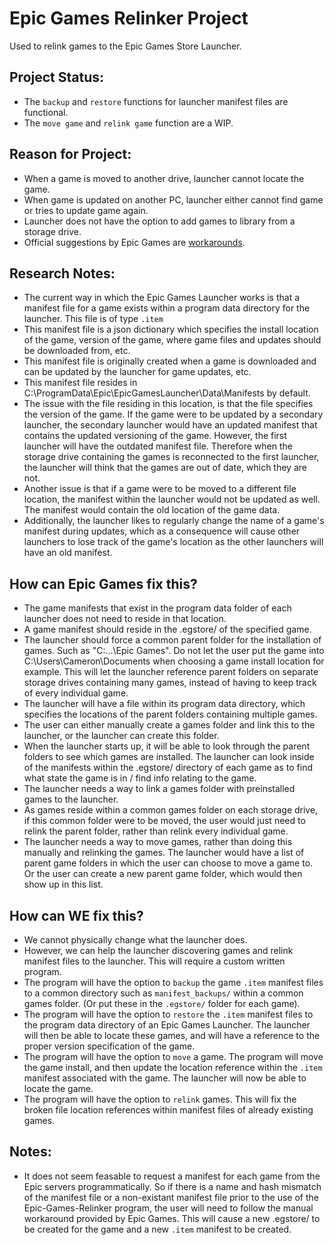 # Epic Games Relinker Project
Used to relink games to the Epic Games Store Launcher.

## Project Status:
- The `backup` and `restore` functions for launcher manifest files are functional.
- The `move game` and `relink game` function are a WIP.

## Reason for Project:
- When a game is moved to another drive, launcher cannot locate the game.
- When game is updated on another PC, launcher either cannot find game or tries to update game again.
- Launcher does not have the option to add games to library from a storage drive.
- Official suggestions by Epic Games are [workarounds](https://www.epicgames.com/help/en-US/c-Category_EpicGamesStore/c-EpicGamesStore_LauncherSupport/can-the-epic-games-launcher-detect-previously-installed-games-a000084800). 

## Research Notes:
- The current way in which the Epic Games Launcher works is that a manifest file for a game
exists within a program data directory for the launcher. This file is of type `.item`
- This manifest file is a json dictionary which specifies the install location of the game,
version of the game, where game files and updates
should be downloaded from, etc.
- This manifest file is originally created when a game is downloaded and can be updated by the launcher
for game updates, etc. 
- This manifest file resides in C:\ProgramData\Epic\EpicGamesLauncher\Data\Manifests by default.
- The issue with the file residing in this location, is that the file specifies the version of the game.
If the game were to be updated by a secondary launcher, the secondary launcher would have an updated manifest that
contains the updated versioning of the game. However, the first launcher will have the outdated manifest file.
Therefore when the storage drive containing the games is reconnected to the first launcher, the launcher will
think that the games are out of date, which they are not.
- Another issue is that if a game were to be moved to a different file location, the manifest within the launcher
would not be updated as well. The manifest would contain the old location of the game data.
- Additionally, the launcher likes to regularly change the name of a game's manifest during updates, which as a consequence
will cause other launchers to lose track of the game's location as the other launchers will have an old manifest.

## How can Epic Games fix this?
- The game manifests that exist in the program data folder of each launcher does not need to reside in that location.
- A game manifest should reside in the .egstore/ of the specified game.
- The launcher should force a common parent folder for the installation of games. Such as "C:\...\Epic Games\".
Do not let the user put the game into C:\Users\Cameron\Documents when choosing a game install location for example.
This will let the launcher reference parent folders on separate storage drives containing many games, instead of having
to keep track of every individual game.
- The launcher will have a file within its program data directory, which specifies the locations of the parent folders containing multiple games.
- The user can either manually create a games folder and link this to the launcher, or the launcher can create this folder.
- When the launcher starts up, it will be able to look through the parent folders to see which games are installed. The launcher can look inside of the
manifests within the .egstore/ directory of each game as to find what state the game is in / find info relating to the game.
- The launcher needs a way to link a games folder with preinstalled games to the launcher.
- As games reside within a common games folder on each storage drive, if this common folder were to be moved, the user would just need to relink the parent
folder, rather than relink every individual game.
- The launcher needs a way to move games, rather than doing this manually and relinking the games. The launcher would have a list of parent game folders
in which the user can choose to move a game to. Or the user can create a new parent game folder, which would then show up in this list.

## How can WE fix this?
- We cannot physically change what the launcher does.
- However, we can help the launcher discovering games and relink manifest files to the launcher. This will require a custom written program.
- The program will have the option to `backup` the game `.item` manifest files to a common directory such as `manifest_backups/` within a common games folder. (Or put these in the `.egstore/` folder for each game).
- The program will have the option to `restore` the `.item` manifest files to the program data directory of an Epic Games Launcher. The launcher will then be able to locate these games, and will have a reference to the proper version specification of the game.
- The program will have the option to `move` a game. The program will move the game install, and then update the location reference within the `.item` manifest associated with the game. The launcher will now be able to locate the game.
- The program will have the option to `relink` games. This will fix the broken file location references within manifest files of already existing games.

## Notes:
- It does not seem feasable to request a manifest for each game from the Epic servers programmatically.
So if there is a name and hash mismatch of the manifest file or a non-existant manifest file prior to the
use of the Epic-Games-Relinker program, the user will need to follow the manual workaround provided
by Epic Games. This will cause a new .egstore/ to be created for the game and a new `.item` manifest to be created.
